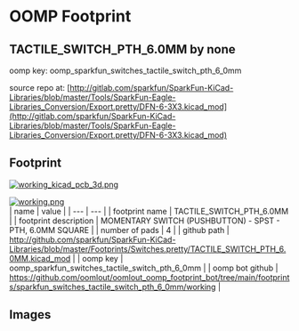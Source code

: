 # OOMP Footprint  
## TACTILE_SWITCH_PTH_6.0MM  by none  
  
oomp key: oomp_sparkfun_switches_tactile_switch_pth_6_0mm  
  
source repo at: [http://gitlab.com/sparkfun/SparkFun-KiCad-Libraries/blob/master/Tools/SparkFun-Eagle-Libraries_Conversion/Export.pretty/DFN-6-3X3.kicad_mod](http://gitlab.com/sparkfun/SparkFun-KiCad-Libraries/blob/master/Tools/SparkFun-Eagle-Libraries_Conversion/Export.pretty/DFN-6-3X3.kicad_mod)  
## Footprint  
  
[![working_kicad_pcb_3d.png](working_kicad_pcb_3d_600.png)](working_kicad_pcb_3d.png)  
  
[![working.png](working_600.png)](working.png)  
| name | value | 
| --- | --- | 
| footprint name | TACTILE_SWITCH_PTH_6.0MM | 
| footprint description | MOMENTARY SWITCH (PUSHBUTTON) - SPST - PTH, 6.0MM SQUARE | 
| number of pads | 4 | 
| github path | http://github.com/sparkfun/SparkFun-KiCad-Libraries/blob/master/Footprints/Switches.pretty/TACTILE_SWITCH_PTH_6.0MM.kicad_mod | 
| oomp key | oomp_sparkfun_switches_tactile_switch_pth_6_0mm | 
| oomp bot github | https://github.com/oomlout/oomlout_oomp_footprint_bot/tree/main/footprints/sparkfun_switches_tactile_switch_pth_6_0mm/working | 
## Images  
